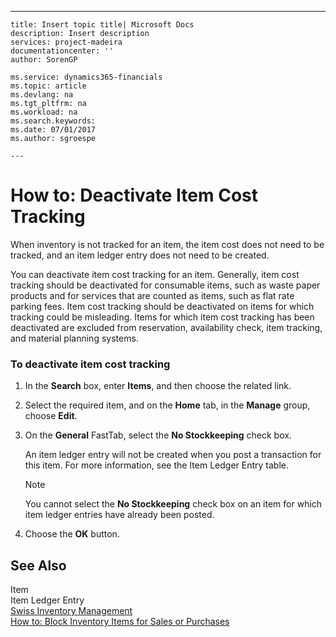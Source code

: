 ---
    title: Insert topic title| Microsoft Docs
    description: Insert description
    services: project-madeira
    documentationcenter: ''
    author: SorenGP

    ms.service: dynamics365-financials
    ms.topic: article
    ms.devlang: na
    ms.tgt_pltfrm: na
    ms.workload: na
    ms.search.keywords:
    ms.date: 07/01/2017
    ms.author: sgroespe

    ---
# How to: Deactivate Item Cost Tracking
When inventory is not tracked for an item, the item cost does not need to be tracked, and an item ledger entry does not need to be created.  
  
 You can deactivate item cost tracking for an item. Generally, item cost tracking should be deactivated for consumable items, such as waste paper products and for services that are counted as items, such as flat rate parking fees. Item cost tracking should be deactivated on items for which tracking could be misleading. Items for which item cost tracking has been deactivated are excluded from reservation, availability check, item tracking, and material planning systems.  
  
### To deactivate item cost tracking  
  
1.  In the **Search** box, enter **Items**, and then choose the related link.  
  
2.  Select the required item, and on the **Home** tab, in the **Manage** group, choose **Edit**.  
  
3.  On the **General** FastTab, select the **No Stockkeeping** check box.  
  
     An item ledger entry will not be created when you post a transaction for this item. For more information, see the Item Ledger Entry table.  
  
    > [!NOTE]  
    >  You cannot select the **No Stockkeeping** check box on an item for which item ledger entries have already been posted.  
  
4.  Choose the **OK** button.  
  
## See Also  
 Item   
 Item Ledger Entry   
 [Swiss Inventory Management](../swiss-inventory-management.md)   
 [How to: Block Inventory Items for Sales or Purchases](../how-to-block-inventory-items-for-sales-or-purchases.md)